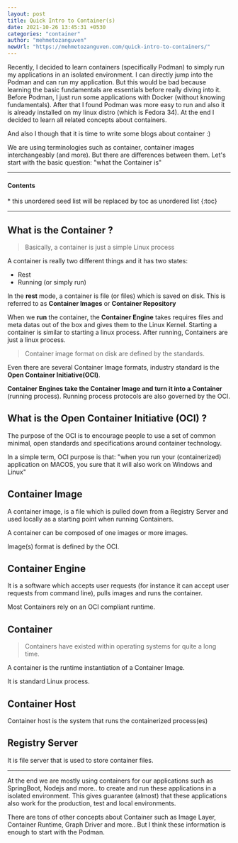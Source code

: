 ```yaml
---
layout: post
title: Quick Intro to Container(s)
date: 2021-10-26 13:45:31 +0530
categories: "container"
author: "mehmetozanguven"
newUrl: "https://mehmetozanguven.com/quick-intro-to-containers/"
---
```


Recently, I decided to learn containers (specifically Podman) to simply run my applications in an isolated environment. I can directly jump into the Podman and can run my application. But this would be bad because learning the basic fundamentals are essentials before really diving into it. Before Podman, I just run some applications with Docker (without knowing fundamentals). After that I found Podman was more easy to run and also it is already installed on my linux distro (which is Fedora 34). At the end I decided to learn all related concepts about containers.

And also I though that it is time to write some blogs about container :)

We are using terminologies such as container, container images interchangeably (and more). But there are differences between them. Let's start with the basic question: "what the Container is"

<nav class="custom-table-of-contents">
<hr class="horizontal-line">
  <h4 class="table-of-contents-title">Contents</h4>
  * this unordered seed list will be replaced by toc as unordered list
  {:toc}
 <hr class="horizontal-line">
</nav>

## What is the Container ?

> Basically, a container is just a simple Linux process

A container is really two different things and it has two states:

- Rest
- Running (or simply run)

In the **rest** mode, a container is file (or files) which is saved on disk. This is referred to as **Container Images** or **Container Repository**

When we **run** the container, the **Container Engine** takes requires files and meta datas out of the box and gives them to the Linux Kernel. Starting a container is similar to starting a linux process. After running, Containers are just a linux process.

> Container image format on disk are defined by the standards.

Even there are several Container Image formats, industry standard is the **Open Container Initiative(OCI)**.

**Container Engines take the Container Image and turn it into a Container** (running process). Running process protocols are also governed by the OCI.

## What is the Open Container Initiative (OCI) ?

The purpose of the OCI is to encourage people to use a set of common minimal, open standards and specifications around container technology.

In a simple term, OCI purpose is that: "when you run your (containerized) application on MACOS, you sure that it will also work on Windows and Linux"

## Container Image

A container image, is a file which is pulled down from a Registry Server and used locally as a starting point when running Containers.

A container can be composed of one images or more images.

Image(s) format is defined by the OCI.

## Container Engine

It is a software which accepts user requests (for instance it can accept user requests from command line), pulls images and runs the container.

Most Containers rely on an OCI compliant runtime.

## Container

> Containers have existed within operating systems for quite a long time.

A container is the runtime instantiation of a Container Image.

It is standard Linux process.

## Container Host

Container host is the system that runs the containerized process(es)

## Registry Server

It is file server that is used to store container files.

---

At the end we are mostly using containers for our applications such as SpringBoot, Nodejs and more.. to create and run these applications in a isolated environment. This gives guarantee (almost) that these applications also work for the production, test and local environments.

There are tons of other concepts about Container such as Image Layer, Container Runtime, Graph Driver and more.. But I think these information is enough to start with the Podman.
